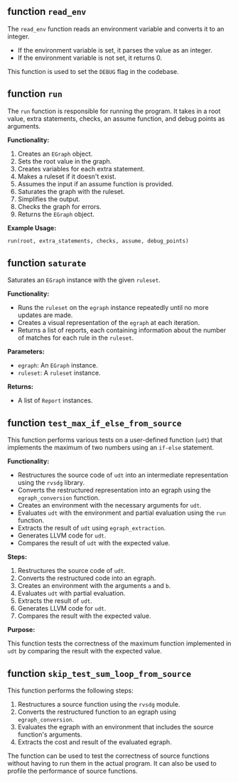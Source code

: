 ## function `read_env`

The `read_env` function reads an environment variable and converts it to an integer.

- If the environment variable is set, it parses the value as an integer.
- If the environment variable is not set, it returns 0.

This function is used to set the `DEBUG` flag in the codebase.
## function `run`

The `run` function is responsible for running the program. It takes in a root value, extra statements, checks, an assume function, and debug points as arguments.

**Functionality:**

1. Creates an `EGraph` object.
2. Sets the root value in the graph.
3. Creates variables for each extra statement.
4. Makes a ruleset if it doesn't exist.
5. Assumes the input if an assume function is provided.
6. Saturates the graph with the ruleset.
7. Simplifies the output.
8. Checks the graph for errors.
9. Returns the `EGraph` object.

**Example Usage:**

```python
run(root, extra_statements, checks, assume, debug_points)
```
## function `saturate`

Saturates an `EGraph` instance with the given `ruleset`.

**Functionality:**

* Runs the `ruleset` on the `egraph` instance repeatedly until no more updates are made.
* Creates a visual representation of the `egraph` at each iteration.
* Returns a list of reports, each containing information about the number of matches for each rule in the `ruleset`.

**Parameters:**

* `egraph`: An `EGraph` instance.
* `ruleset`: A `ruleset` instance.

**Returns:**

* A list of `Report` instances.
## function `test_max_if_else_from_source`

This function performs various tests on a user-defined function (`udt`) that implements the maximum of two numbers using an `if-else` statement.

**Functionality:**

* Restructures the source code of `udt` into an intermediate representation using the `rvsdg` library.
* Converts the restructured representation into an egraph using the `egraph_conversion` function.
* Creates an environment with the necessary arguments for `udt`.
* Evaluates `udt` with the environment and partial evaluation using the `run` function.
* Extracts the result of `udt` using `egraph_extraction`.
* Generates LLVM code for `udt`.
* Compares the result of `udt` with the expected value.

**Steps:**

1. Restructures the source code of `udt`.
2. Converts the restructured code into an egraph.
3. Creates an environment with the arguments `a` and `b`.
4. Evaluates `udt` with partial evaluation.
5. Extracts the result of `udt`.
6. Generates LLVM code for `udt`.
7. Compares the result with the expected value.

**Purpose:**

This function tests the correctness of the maximum function implemented in `udt` by comparing the result with the expected value.
## function `skip_test_sum_loop_from_source`

This function performs the following steps:

1. Restructures a source function using the `rvsdg` module.
2. Converts the restructured function to an egraph using `egraph_conversion`.
3. Evaluates the egraph with an environment that includes the source function's arguments.
4. Extracts the cost and result of the evaluated egraph.

The function can be used to test the correctness of source functions without having to run them in the actual program. It can also be used to profile the performance of source functions.
